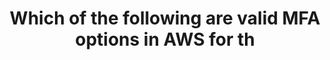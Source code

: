 ---
layout: answer
title: "Which of the following are valid MFA options in AWS for th"
blurb: "Virtual and physical MFA devices, along with a U2F security key or even an SMS text message are valid MFA options. A strong password is not part of MFA."
quid: 79
---